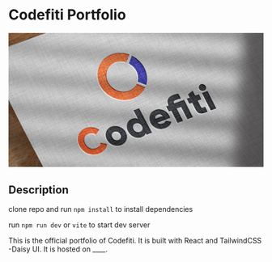 # Codefiti Portfolio
![img.png](src/assets/img.png)
## Description
clone repo and run `npm install` to install dependencies

run `npm run dev` or `vite` to start dev server

This is the official portfolio of Codefiti. It is built with React and TailwindCSS -Daisy UI. It is hosted on ____.